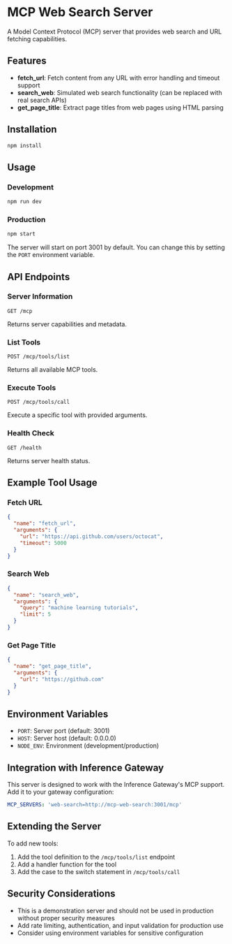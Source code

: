# MCP Web Search Server

A Model Context Protocol (MCP) server that provides web search and URL fetching capabilities.

## Features

- **fetch_url**: Fetch content from any URL with error handling and timeout support
- **search_web**: Simulated web search functionality (can be replaced with real search APIs)
- **get_page_title**: Extract page titles from web pages using HTML parsing

## Installation

```bash
npm install
```

## Usage

### Development

```bash
npm run dev
```

### Production

```bash
npm start
```

The server will start on port 3001 by default. You can change this by setting the `PORT` environment variable.

## API Endpoints

### Server Information

```
GET /mcp
```

Returns server capabilities and metadata.

### List Tools

```
POST /mcp/tools/list
```

Returns all available MCP tools.

### Execute Tools

```
POST /mcp/tools/call
```

Execute a specific tool with provided arguments.

### Health Check

```
GET /health
```

Returns server health status.

## Example Tool Usage

### Fetch URL

```json
{
  "name": "fetch_url",
  "arguments": {
    "url": "https://api.github.com/users/octocat",
    "timeout": 5000
  }
}
```

### Search Web

```json
{
  "name": "search_web",
  "arguments": {
    "query": "machine learning tutorials",
    "limit": 5
  }
}
```

### Get Page Title

```json
{
  "name": "get_page_title",
  "arguments": {
    "url": "https://github.com"
  }
}
```

## Environment Variables

- `PORT`: Server port (default: 3001)
- `HOST`: Server host (default: 0.0.0.0)
- `NODE_ENV`: Environment (development/production)

## Integration with Inference Gateway

This server is designed to work with the Inference Gateway's MCP support. Add it to your gateway configuration:

```yaml
MCP_SERVERS: 'web-search=http://mcp-web-search:3001/mcp'
```

## Extending the Server

To add new tools:

1. Add the tool definition to the `/mcp/tools/list` endpoint
2. Add a handler function for the tool
3. Add the case to the switch statement in `/mcp/tools/call`

## Security Considerations

- This is a demonstration server and should not be used in production without proper security measures
- Add rate limiting, authentication, and input validation for production use
- Consider using environment variables for sensitive configuration
